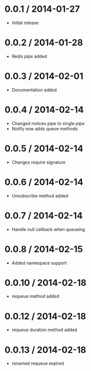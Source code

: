 0.0.1 / 2014-01-27
==================

  * Initial release


0.0.2 / 2014-01-28
==================

  * Redis pipe added


0.0.3 / 2014-02-01
==================

  * Documentation added



0.0.4 / 2014-02-14
==================

  * Changed notices pipe to single pipe
  * Notify now adds queue methods


0.0.5 / 2014-02-14
==================

  * Changes require signature

0.0.6 / 2014-02-14
==================

  * Unsubscribe method added


0.0.7 / 2014-02-14
==================

  * Handle null callback when queueing

0.0.8 / 2014-02-15
==================

  * Added namespace support


0.0.10 / 2014-02-18
==================

  * requeue method added

0.0.12 / 2014-02-18
==================

  * requeue duration method added

0.0.13 / 2014-02-18
==================

  * renamed requeue expired